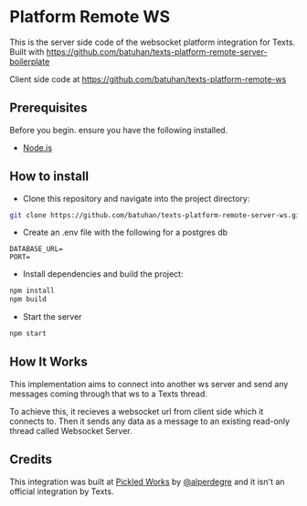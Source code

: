 # Platform Remote WS

This is the server side code of the websocket platform integration for Texts. 
Built with https://github.com/batuhan/texts-platform-remote-server-boilerplate

Client side code at https://github.com/batuhan/texts-platform-remote-ws

## Prerequisites

Before you begin. ensure you have the following installed.

- [Node.js](https://nodejs.org/en)

## How to install

- Clone this repository and navigate into the project directory:
```bash
git clone https://github.com/batuhan/texts-platform-remote-server-ws.git && cd texts-platform-remote-server-ws
```
- Create an .env file with the following for a postgres db
```
DATABASE_URL=
PORT=
```
- Install dependencies and build the project:
```bash
npm install
npm build
```
- Start the server
```bash
npm start
```

## How It Works

This implementation aims to connect into another ws server and send any messages coming through that ws to a Texts thread.

To achieve this, it recieves a websocket url from client side which it connects to. Then it sends any data as a message to an existing read-only thread called Websocket Server.

## Credits

This integration was built at [Pickled Works](https://pickled.works/) by [@alperdegre](https://github.com/alperdegre/) and it isn't an official integration by Texts.
